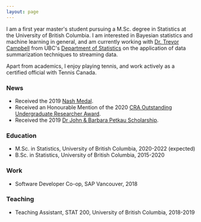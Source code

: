 ```yaml
---
layout: page
---
```


I am a first year master's student pursuing a M.Sc. degree in Statistics at the University of British Columbia. I am interested in Bayesian statistics and machine learning in general, and am currently working with [Dr. Trevor Campbell](https://trevorcampbell.me/) from UBC's [Department of Statistics](https://www.stat.ubc.ca/) on the application of data summarization techniques to streaming data.

Apart from academics, I enjoy playing tennis, and work actively as a certified official with Tennis Canada.

### News
* Received the 2019 [Nash Medal](https://www.stat.ubc.ca/nash-medal).
* Received an Honourable Mention of the 2020 [CRA Outstanding Undergraduate Researcher Award](https://cra.org/crae/awards/cra-outstanding-undergraduate-researchers/).
* Received the 2019 [Dr John & Barbara Petkau Scholarship](https://www.stat.ubc.ca/dr-john-and-barbara-petkau-scholarship).

### Education
* M.Sc. in Statistics, University of British Columbia, 2020-2022 (expected)
* B.Sc. in Statistics, University of British Columbia, 2015-2020

### Work
* Software Developer Co-op, SAP Vancouver, 2018

### Teaching
* Teaching Assistant, STAT 200, University of British Columbia, 2018-2019